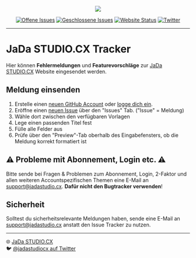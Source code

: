 <p align="center"><img src="https://jadastudio.cx/wp-content/uploads/2022/11/jdscx_logo_white.png"></p>

<p align="center">
<a href="https://github.com/JaDa-STUDIO-cx/bugtracker/issues?q=is%3Aopen+is%3Aissue"><img src="https://img.shields.io/github/issues-raw/JaDa-STUDIO-cx/bugtracker.svg?label=Offen" alt="Offene Issues"></a>
<a href="https://github.com/JaDa-STUDIO-cx/bugtracker/issues?q=is%3Aissue+is%3Aclosed"><img src="https://img.shields.io/github/issues-closed-raw/JaDa-STUDIO-cx/bugtracker.svg?label=Geschlossen" alt="Geschlossene Issues"></a>
<a href="https://jadastudio.cx"><img src="https://img.shields.io/website/https/jadastudio.cx.svg?down_message=offline&label=Website&up_message=online" alt="Website Status"></a>
<a href="https://twitter.com/jadastudiocx"><img src="https://img.shields.io/twitter/follow/jadastudiocx.svg?label=JaDaSTUDIOCX&style=social" alt="Twitter"></a>
</p>

---

# JaDa STUDIO.CX Tracker

Hier können **Fehlermeldungen** und **Featurevorschläge** zur [JaDa STUDIO.CX](https://jadastudio.cx) Website eingesendet werden.



##  Meldung einsenden

1. Erstelle einen [neuen GitHub Account](https://github.com/join) oder [logge dich ein](https://github.com/login?return_to=%2FJaDa-STUDIO-cx%2FBugs).
2. Eröffne einen [neuen Issue](https://github.com/JaDa-STUDIO-cx/bugtracker/issues/new/choose) über den "Issues" Tab. ("Issue" = Meldung)
3. Wähle dort zwischen den verfügbaren Vorlagen
4. Lege einen passenden Titel fest
5. Fülle alle Felder aus
6. Prüfe über den "Preview"-Tab oberhalb des Eingabefensters, ob die Meldung korrekt formatiert ist

## ⚠️ Probleme mit Abonnement, Login etc. ⚠️

Bitte sende bei Fragen & Problemen zum Abonnement, Login, 2-Faktor und allen weiteren Accountspezifischen Themen eine E-Mail an [support@jadastudio.cx](mailto:support@jadastudio.cx). **Dafür nicht den Bugtracker verwenden**!

## Sicherheit

Solltest du sicherheitsrelevante Meldungen haben, sende eine E-Mail an [support@jadastudio.cx](mailto:support@jadastudio.cx) anstatt den Issue Tracker zu nutzen.

----

🌐 [JaDa STUDIO.CX](https://jadastudio.cx)    
🐦 [@jadastudiocx auf Twitter](https://twitter.com/jadastudiocx)

